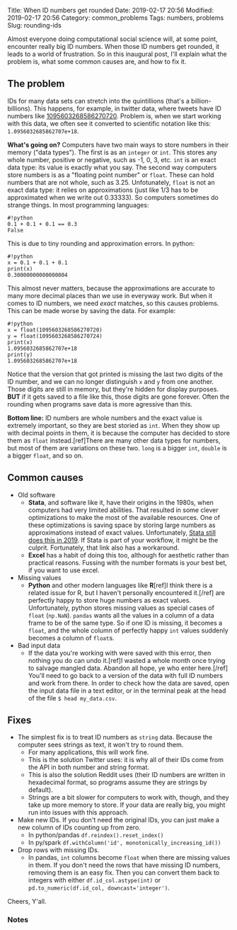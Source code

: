 Title: When ID numbers get rounded
Date: 2019-02-17 20:56
Modified: 2019-02-17 20:56
Category: common_problems
Tags: numbers, problems
Slug: rounding-ids

Almost everyone doing computational social science will, at some point, encounter really big ID numbers. When those ID numbers get rounded, it leads to a world of frustration. So in this inaugural post, I'll explain what the problem is, what some common causes are, and how to fix it. 

## The problem

IDs for many data sets can stretch into the quintillions (that's a billion-billions). This happens, for example, in twitter data, where tweets have ID numbers like [1095603268586270720](https://twitter.com/mc_hankins/status/1095603268586270720). Problem is, when we start working with this data, we often see it converted to scientific notation like this: `1.0956032685862707e+18`.

**What's going on?** Computers have two main ways to store numbers in their memory ("data types"). The first is as an `integer` or `int`. This stores any whole number, positive or negative, such as -1, 0, 3, etc. `int` is an exact data type: its value is exactly what you say. The second way computers store numbers is as a "floating point number" or `float`. These can hold numbers that are not whole, such as 3.25. Unfotunately, `float` is not an exact data type: it relies on approximations (just like $1/3$ has to be approximated when we write out $0.33333$). So computers sometimes do strange things. In most programming languages:

    #!python
    0.1 + 0.1 + 0.1 == 0.3
    False 

This is due to tiny rounding and approximation errors. In python: 

    #!python
    x = 0.1 + 0.1 + 0.1 
    print(x)
    0.30000000000000004

This almost never matters, because the approximations are accurate to many more decimal places than we use in everyway work. But when it comes to ID numbers, we need *exact* matches, so this causes problems. This can be made worse by saving the data. For example:

    #!python
    x = float(1095603268586270720)
    y = float(1095603268586270724)
    print(x)
    1.0956032685862707e+18
    print(y)
    1.0956032685862707e+18
    
Notice that the version that got printed is missing the last two digits of the ID number, and we can no longer distinguish `x` and `y` from one another. Those digits are still in memory, but they're hidden for display purposes. **BUT** if it gets saved to a file like this, those digits are gone forever. Often the rounding when programs save data is more agressive than this.

**Bottom line:** ID numbers are whole numbers and the exact value is extremely important, so they are best storied as `int`. When they show up with decimal points in them, it is because the computer has decided to store them as `float` instead.[ref]There are many other data types for numbers, but most of them are variations on these two. `long` is a bigger `int`, `double` is a bigger `float`, and so on.


## Common causes
- Old software
	- **Stata**, and software like it, have their origins in the 1980s, when computers had very limited abilities. That resulted in some clever optimizations to make the most of the available resources. One of these optimizations is saving space by storing large numbers as approximations instead of exact values. Unfortunately, [Stata still does this in 2019](https://stats.idre.ucla.edu/stata/faq/why-am-i-losing-precision-with-large-whole-numbers-such-as-an-id-variable/). If Stata is part of your workflow, it might be the culprit. Fortunately, that link also has a workaround. 
	- **Excel** has a habit of doing this too, although for aesthetic rather than practical reasons. Fussing with the number formats is your best bet, if you want to use excel.
- Missing values
	- **Python** and other modern languages like **R**[ref]I think there is a related issue for R, but I haven't personally encountered it.[/ref] are perfectly happy to store huge numbers as exact values. Unfortunately, python stores missing values as special cases of `float` (`np.NaN`). `pandas` wants all the values in a column of a data frame to be of the same type. So if one ID is missing, it becomes a `float`, and the whole column of perfectly happy `int` values suddenly becomes a column of `float`s. 
- Bad input data
	- If the data you're working with were saved with this error, then nothing you do can undo it.[ref]I wasted a whole month once trying to salvage mangled data. Abandon all hope, ye who enter here.[/ref] You'll need to go back to a version of the data with full ID numbers and work from there. In order to check how the data are saved, open the input data file in a text editor, or in the terminal peak at the head of the file `$ head my_data.csv`.

## Fixes
- The simplest fix is to treat ID numbers as `string` data. Because the computer sees strings as text, it won't try to round them. 
	- For many applications, this will work fine.
	- This is the solution Twitter uses: it is why all of their IDs come from the API in both number and string format.
	- This is also the solution Reddit uses (their ID numbers are written in hexadecimal format, so programs assume they are strings by default). 
	- Strings are a bit slower for computers to work with, though, and they take up more memory to store. If your data are really big, you might run into issues with this approach. 
- Make new IDs. If you don't need the original IDs, you can just make a new column of IDs counting up from zero. 
	- In python/pandas `df.reindex().reset_index()`
	- In py/spark `df.withColumn('id', monotonically_increasing_id())`
- Drop rows with missing IDs. 
	- In pandas, `int` columns become `float` when there are missing values in them. If you don't need the rows that have missing ID numbers, removing them is an easy fix. Then you can convert them back to integers with either `df.id_col.astype(int)` or `pd.to_numeric(df.id_col, downcast='integer')`.

Cheers, Y'all. 

### Notes
